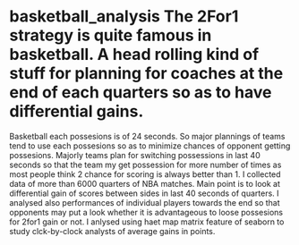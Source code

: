 # basketball_analysis   The 2For1 strategy is quite famous in basketball. A head rolling kind of stuff for planning for coaches at the end of each quarters so as to have differential gains. 
Basketball each possesions is of 24 seconds. So major plannings of teams tend to use each possesions so as to minimize chances of opponent getting possesions.
  Majorly teams plan for switching possessions in last 40 seconds so that the team my get possession for more number of times as most people think 2 chance for scoring is always better than 1. I collected data of more than 6000 quarters of NBA matches. 
Main point is to look at differential gain of scores between sides in last 40 seconds of quarters. I analysed also performances of individual players towards the end so that opponents may put a look whether it is advantageous to loose possesions for 2for1 gain or not. 
I anlysed using haet map matrix feature of seaborn to study clck-by-clock analysts of average gains in points.
